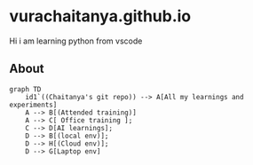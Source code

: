 # vurachaitanya.github.io
Hi i am learning python from vscode

## About

```mermaid
graph TD
    id1`((Chaitanya's git repo)) --> A[All my learnings and experiments]
    A --> B[(Attended training)]
    A --> C[ Office training ];
    C --> D[AI learnings];
    D --> B[(local env)]; 
    D --> H[(Cloud env)]; 
    D --> G[Laptop env]
```
